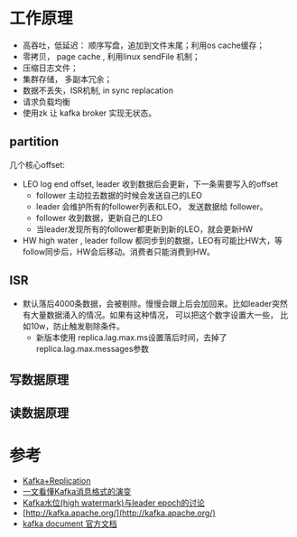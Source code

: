 # 工作原理

- 高吞吐，低延迟： 顺序写盘，追加到文件末尾；利用os cache缓存；
- 零拷贝， page cache , 利用linux sendFile 机制；
- 压缩日志文件；
- 集群存储， 多副本冗余；
- 数据不丢失，ISR机制, in sync replacation
- 请求负载均衡  
- 使用zk 让 kafka broker 实现无状态。

## partition

几个核心offset:
- LEO log end offset, leader 收到数据后会更新，下一条需要写入的offset
  - follower 主动拉去数据的时候会发送自己的LEO
  - leader 会维护所有的follower列表和LEO， 发送数据给 follower。
  - follower 收到数据，更新自己的LEO
  - 当leader发现所有的follower都更新到新的LEO，就会更新HW
- HW  high water , leader follow 都同步到的数据，LEO有可能比HW大，等follow同步后，HW会后移动。消费者只能消费到HW。

## ISR
- 默认落后4000条数据，会被剔除。慢慢会跟上后会加回来。比如leader突然有大量数据涌入的情况。如果有这种情况， 可以把这个数字设置大一些， 比如10w，防止触发剔除条件。
  - 新版本使用 replica.lag.max.ms设置落后时间，去掉了 replica.lag.max.messages参数

## 写数据原理

## 读数据原理

# 参考
- [Kafka+Replication](https://cwiki.apache.org/confluence/display/KAFKA/Kafka+Replication)
- [一文看懂Kafka消息格式的演变](https://blog.csdn.net/u013256816/article/details/80300225)
- [Kafka水位(high watermark)与leader epoch的讨论](https://www.cnblogs.com/huxi2b/p/7453543.html)
- [http://kafka.apache.org/](http://kafka.apache.org/)
- [kafka document 官方文档](http://kafka.apache.org/22/documentation.html)